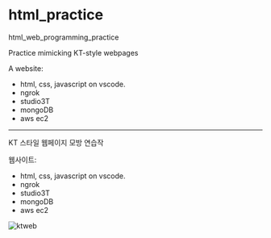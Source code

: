 # html_practice
html_web_programming_practice

Practice mimicking KT-style webpages

A website: 
- html, css, javascript on vscode.
- ngrok
- studio3T
- mongoDB
- aws ec2

----------------------------------------------------------

KT 스타일 웹페이지 모방 연습작

웹사이트: 
- html, css, javascript on vscode.
- ngrok
- studio3T
- mongoDB
- aws ec2

![ktweb](https://user-images.githubusercontent.com/33849991/234870836-ee6b51f0-fb83-40f8-8cea-50b880b09892.PNG)
